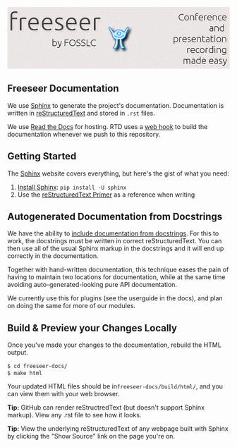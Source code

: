 [![Freeseer][freeseer-banner]][freeseer-docs]

Freeseer Documentation
----------------------

We use [Sphinx](http://sphinx.pocoo.org) to generate the project's documentation.
Documentation is written in [reStructuredText](http://docutils.sf.net/rst.html)
and stored in `.rst` files.

We use [Read the Docs](https://readthedocs.org/projects/freeseer/) for hosting.
RTD uses a [web hook](http://read-the-docs.readthedocs.org/en/latest/webhooks.html)
to build the documentation whenever we push to this repository.

Getting Started
---------------
The [Sphinx](http://sphinx.pocoo.org) website covers everything, but here's the
gist of what you need:

1. [Install Sphinx](http://sphinx-doc.org/latest/install.html): `pip install -U sphinx`
2. Use the [reStructuredText Primer](http://sphinx.pocoo.org/rest.html) as a reference when writing

Autogenerated Documentation from Docstrings
-------------------------------------------

We have the ability to [include documentation from docstrings][autodoc].
For this to work, the docstrings must be written in correct reStructuredText.
You can then use all of the usual Sphinx markup in the docstrings and it will end
up correctly in the documentation.

Together with hand-written documentation, this technique eases the pain of
having to maintain two locations for documentation, while at the same time
avoiding auto-generated-looking pure API documentation.

We currently use this for plugins (see the userguide in the docs), and plan on
doing the same for more of our modules.

Build & Preview your Changes Locally
------------------------------------

Once you've made your changes to the documentation, rebuild the HTML output.

    $ cd freeseer-docs/
    $ make html

Your updated HTML files should be in`freeseer-docs/build/html/`,
and you can view them with your web browser.

**Tip:** GitHub can render reStructredText (but doesn't support Sphinx markup).
         View any .rst file to see how it looks.

**Tip:** View the underlying reStructuredText of any webpage built with Sphinx
         by clicking the "Show Source" link on the page you're on.

[freeseer-banner]: https://github.com/Freeseer/freeseer.github.io/raw/master/img/banner.png "Freeseer by FOSSLC"
[freeseer-docs]: http://freeseer.rtfd.org
[autodoc]: http://sphinx-doc.org/ext/autodoc.html

